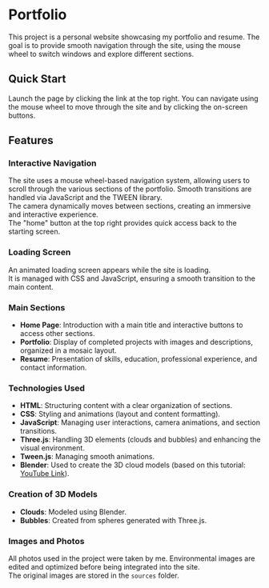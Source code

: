 # Portfolio

This project is a personal website showcasing my portfolio and resume. The goal is to provide smooth navigation through the site, using the mouse wheel to switch windows and explore different sections.

## Quick Start
Launch the page by clicking the link at the top right. You can navigate using the mouse wheel to move through the site and by clicking the on-screen buttons.

## Features

### Interactive Navigation
The site uses a mouse wheel-based navigation system, allowing users to scroll through the various sections of the portfolio. Smooth transitions are handled via JavaScript and the TWEEN library.  
The camera dynamically moves between sections, creating an immersive and interactive experience.  
The "home" button at the top right provides quick access back to the starting screen.

### Loading Screen
An animated loading screen appears while the site is loading.  
It is managed with CSS and JavaScript, ensuring a smooth transition to the main content.

### Main Sections
- **Home Page**: Introduction with a main title and interactive buttons to access other sections.
- **Portfolio**: Display of completed projects with images and descriptions, organized in a mosaic layout.
- **Resume**: Presentation of skills, education, professional experience, and contact information.

### Technologies Used
- **HTML**: Structuring content with a clear organization of sections.
- **CSS**: Styling and animations (layout and content formatting).
- **JavaScript**: Managing user interactions, camera animations, and section transitions.
- **Three.js**: Handling 3D elements (clouds and bubbles) and enhancing the visual environment.
- **Tween.js**: Managing smooth animations.
- **Blender**: Used to create the 3D cloud models (based on this tutorial: [YouTube Link](https://youtu.be/Cw8rIp5Bq0o)).

### Creation of 3D Models
- **Clouds**: Modeled using Blender.
- **Bubbles**: Created from spheres generated with Three.js.

### Images and Photos
All photos used in the project were taken by me. Environmental images are edited and optimized before being integrated into the site.  
The original images are stored in the `sources` folder.

